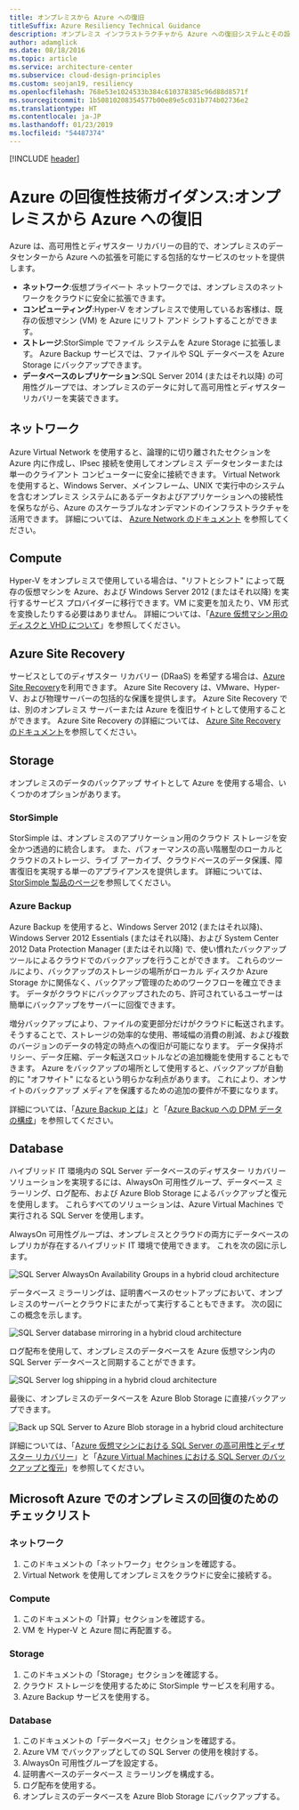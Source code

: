 ```yaml
---
title: オンプレミスから Azure への復旧
titleSuffix: Azure Resiliency Technical Guidance
description: オンプレミス インフラストラクチャから Azure への復旧システムとその設計について説明します。
author: adamglick
ms.date: 08/18/2016
ms.topic: article
ms.service: architecture-center
ms.subservice: cloud-design-principles
ms.custom: seojan19, resiliency
ms.openlocfilehash: 768e53e1024533b384c610378385c96d88d8571f
ms.sourcegitcommit: 1b50810208354577b00e89e5c031b774b02736e2
ms.translationtype: HT
ms.contentlocale: ja-JP
ms.lasthandoff: 01/23/2019
ms.locfileid: "54487374"
---
```

[!INCLUDE [header](../_includes/header.md)]

# <a name="azure-resiliency-technical-guidance-recovery-from-on-premises-to-azure"></a>Azure の回復性技術ガイダンス:オンプレミスから Azure への復旧

Azure は、高可用性とディザスター リカバリーの目的で、オンプレミスのデータセンターから Azure への拡張を可能にする包括的なサービスのセットを提供します。

- **ネットワーク**:仮想プライベート ネットワークでは、オンプレミスのネットワークをクラウドに安全に拡張できます。
- **コンピューティング**:Hyper-V をオンプレミスで使用しているお客様は、既存の仮想マシン (VM) を Azure にリフト アンド シフトすることができます。
- **ストレージ**:StorSimple でファイル システムを Azure Storage に拡張します。 Azure Backup サービスでは、ファイルや SQL データベースを Azure Storage にバックアップできます。
- **データベースのレプリケーション**:SQL Server 2014 (またはそれ以降) の可用性グループでは、オンプレミスのデータに対して高可用性とディザスター リカバリーを実装できます。

## <a name="networking"></a>ネットワーク

Azure Virtual Network を使用すると、論理的に切り離されたセクションを Azure 内に作成し、IPsec 接続を使用してオンプレミス データセンターまたは単一のクライアント コンピューターに安全に接続できます。 Virtual Network を使用すると、Windows Server、メインフレーム、UNIX で実行中のシステムを含むオンプレミス システムにあるデータおよびアプリケーションへの接続性を保ちながら、Azure のスケーラブルなオンデマンドのインフラストラクチャを活用できます。 詳細については、 [Azure Network のドキュメント](/azure/virtual-network/virtual-networks-overview/) を参照してください。

## <a name="compute"></a>Compute

Hyper-V をオンプレミスで使用している場合は、"リフトとシフト" によって既存の仮想マシンを Azure、および Windows Server 2012 (またはそれ以降) を実行するサービス プロバイダーに移行できます。VM に変更を加えたり、VM 形式を変換したりする必要はありません。 詳細については、「[Azure 仮想マシン用のディスクと VHD について](/azure/virtual-machines/virtual-machines-linux-about-disks-vhds/?toc=%2fazure%2fvirtual-machines%2flinux%2ftoc.json)」を参照してください。

## <a name="azure-site-recovery"></a>Azure Site Recovery

サービスとしてのディザスター リカバリー (DRaaS) を希望する場合は、[Azure Site Recovery](https://azure.microsoft.com/services/site-recovery/)を利用できます。 Azure Site Recovery は、VMware、Hyper-V、および物理サーバーの包括的な保護を提供します。 Azure Site Recovery では、別のオンプレミス サーバーまたは Azure を復旧サイトとして使用することができます。 Azure Site Recovery の詳細については、 [Azure Site Recovery のドキュメント](https://azure.microsoft.com/documentation/services/site-recovery/)を参照してください。

## <a name="storage"></a>Storage

オンプレミスのデータのバックアップ サイトとして Azure を使用する場合、いくつかのオプションがあります。

### <a name="storsimple"></a>StorSimple

StorSimple は、オンプレミスのアプリケーション用のクラウド ストレージを安全かつ透過的に統合します。 また、パフォーマンスの高い階層型のローカルとクラウドのストレージ、ライブ アーカイブ、クラウドベースのデータ保護、障害復旧を実現する単一のアプライアンスを提供します。 詳細については、 [StorSimple 製品のページ](https://azure.microsoft.com/services/storsimple/)を参照してください。

### <a name="azure-backup"></a>Azure Backup

Azure Backup を使用すると、Windows Server 2012 (またはそれ以降)、Windows Server 2012 Essentials (またはそれ以降)、および System Center 2012 Data Protection Manager (またはそれ以降) で、使い慣れたバックアップ ツールによるクラウドでのバックアップを行うことができます。 これらのツールにより、バックアップのストレージの場所がローカル ディスクか Azure Storage かに関係なく、バックアップ管理のためのワークフローを確立できます。 データがクラウドにバックアップされたのち、許可されているユーザーは簡単にバックアップをサーバーに回復できます。

増分バックアップにより、ファイルの変更部分だけがクラウドに転送されます。 そうすることで、ストレージの効率的な使用、帯域幅の消費の削減、および複数のバージョンのデータの特定の時点への復旧が可能になります。 データ保持ポリシー、データ圧縮、データ転送スロットルなどの追加機能を使用することもできます。 Azure をバックアップの場所として使用すると、バックアップが自動的に "オフサイト" になるという明らかな利点があります。 これにより、オンサイトのバックアップ メディアを保護するための追加の要件が不要になります。

詳細については、「[Azure Backup とは](/azure/backup/backup-introduction-to-azure-backup/)」と「[Azure Backup への DPM データの構成](https://technet.microsoft.com/library/jj728752.aspx)」を参照してください。

## <a name="database"></a>Database

ハイブリッド IT 環境内の SQL Server データベースのディザスター リカバリー ソリューションを実現するには、AlwaysOn 可用性グループ、データベース ミラーリング、ログ配布、および Azure Blob Storage によるバックアップと復元を使用します。 これらすべてのソリューションは、Azure Virtual Machines で実行される SQL Server を使用します。

AlwaysOn 可用性グループは、オンプレミスとクラウドの両方にデータベースのレプリカが存在するハイブリッド IT 環境で使用できます。 これを次の図に示します。

![SQL Server AlwaysOn Availability Groups in a hybrid cloud architecture](./images/technical-guidance-recovery-on-premises-azure/SQL_Server_Disaster_Recovery-3.png)

データベース ミラーリングは、証明書ベースのセットアップにおいて、オンプレミスのサーバーとクラウドにまたがって実行することもできます。 次の図にこの概念を示します。

![SQL Server database mirroring in a hybrid cloud architecture](./images/technical-guidance-recovery-on-premises-azure/SQL_Server_Disaster_Recovery-4.png)

ログ配布を使用して、オンプレミスのデータベースを Azure 仮想マシン内の SQL Server データベースと同期することができます。

![SQL Server log shipping in a hybrid cloud architecture](./images/technical-guidance-recovery-on-premises-azure/SQL_Server_Disaster_Recovery-5.png)

最後に、オンプレミスのデータベースを Azure Blob Storage に直接バックアップできます。

![Back up SQL Server to Azure Blob storage in a hybrid cloud architecture](./images/technical-guidance-recovery-on-premises-azure/SQL_Server_Disaster_Recovery-6.png)

詳細については、「[Azure 仮想マシンにおける SQL Server の高可用性とディザスター リカバリー](/azure/virtual-machines/windows/sql/virtual-machines-windows-sql-high-availability-dr/)」と「[Azure Virtual Machines における SQL Server のバックアップと復元](/azure/virtual-machines/windows/sql/virtual-machines-windows-sql-backup-recovery/)」を参照してください。

## <a name="checklists-for-on-premises-recovery-in-microsoft-azure"></a>Microsoft Azure でのオンプレミスの回復のためのチェックリスト

<!-- markdownlint-disable MD024 -->

### <a name="networking"></a>ネットワーク

1. このドキュメントの「ネットワーク」セクションを確認する。
2. Virtual Network を使用してオンプレミスをクラウドに安全に接続する。

### <a name="compute"></a>Compute

1. このドキュメントの「計算」セクションを確認する。
2. VM を Hyper-V と Azure 間に再配置する。

### <a name="storage"></a>Storage

1. このドキュメントの「Storage」セクションを確認する。
2. クラウド ストレージを使用するために StorSimple サービスを利用する。
3. Azure Backup サービスを使用する。

### <a name="database"></a>Database

1. このドキュメントの「データベース」セクションを確認する。
2. Azure VM でバックアップとしての SQL Server の使用を検討する。
3. AlwaysOn 可用性グループを設定する。
4. 証明書ベースのデータベース ミラーリングを構成する。
5. ログ配布を使用する。
6. オンプレミスのデータベースを Azure Blob Storage にバックアップする。

<!-- markdownlint-enable MD024 -->

